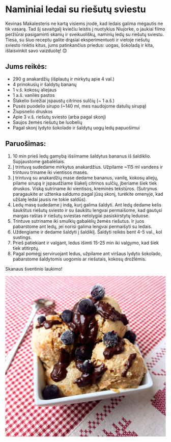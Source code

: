 # Naminiai ledai su riešutų sviestu

Kevinas Makalesteris ne kartą visiems įrodė, kad ledais galima mėgautis ne tik vasarą. Tad šį savaitgalį kviečiu leistis į nuotykius Niujorke, o jaukiai filmo peržiūrai pasigaminti skanių ir sveikuoliškų, naminių ledų su riešutų sviestu. Tiesa, su šiuo receptu galite drąsiai eksperimentuoti ir vietoje riešutų sviesto rinktis  kitus, jums patinkančius priedus: uogas, šokoladą ir kita, išlaisvinkit savo vaizduotę! 😊 

## Jums reikės:
* 290 g anakardžių (išplautų ir mirkytų apie 4 val.)
* 4 prinokusių ir šaldytų bananų
* 1 v.š. kokosų aliejaus
* 1 a.š. vanilės pastos
* Šlakelio šviežiai įspaustų citrinos sulčių (~ 1 a.š.)
* Pusės puodelio sirupo (~140 ml, mes naudojome datulių sirupą)
* Žiupsnelio druskos
* Apie 3 v.š. riešutų sviesto (arba pagal skonį)
* Saujos žemės riešutų be luobelių
* Pagal skonį lydyto šokolado ir šaldytų uogų ledų papuošimui

## Paruošimas:
1. 10 min prieš ledų gamybą išsiimame šaldytus bananus iš šaldiklio. Supjaustome gabalėliais.
2. Į trintuvą sudedame mirkytus anakardžius. Užpilame ~115 ml vandens ir trintuvu triname iki vientisos masės.
3. Į trintuvą su anakardžių mase dedame bananus, vanilę, kokosų aliejų, pilame sirupą ir įspaudžiame šlakelį citrinos sulčių, įberiame šiek tiek druskos. Viską sutriname iki vientisos, kreminės tekstūros. (Sutrynus paragaukite ar užtenka saldumo pagal jūsų skonį, turėkite omenyje, kad užšalę ledai jausis ne tokie saldūs).
4. Ledų masę sudedame į indą, kurį galima šaldyti. Ant ledų dedame kelis šaukštus riešutų sviesto ir su šaukštu lengvai permaišome, kad gautųsi margas raštas ir riešutų sviestas netolygiai pasiskirstytų leduose. 
5. Trintuve sutriname iki smulkių gabalėlių žemės riešutus. Ir juos pabarstome ant ledų, jei norisi galima lengvai permaišyti su ledais.
6. Uždengiame ir dedame šaldyti į šaldiklį. Šaldyti reikės bent 4-5 val., kol sustings.
7. Prieš patiekiant ir valgant, ledus išimti 15-25 min iki valgymo, kad šiek tiek atitirptų.
8. Pagal pomėgį serviruojant ledus, užpilame ant viršaus lydyto šokolado, pabarstome šaldytomis uogomis ar riešutais, kokosų drožlėmis.

Skanaus šventinio laukimo!

![name](../../pav/ledai.jpg)
